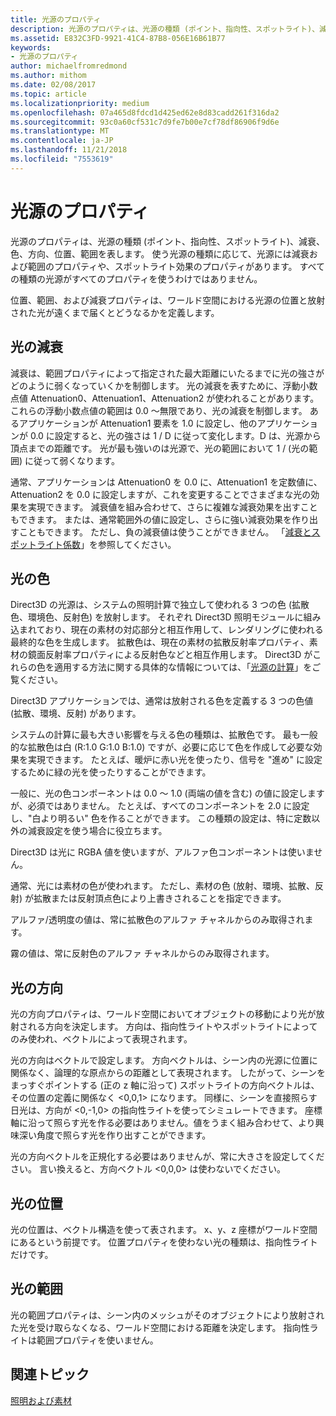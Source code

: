 ```yaml
---
title: 光源のプロパティ
description: 光源のプロパティは、光源の種類 (ポイント、指向性、スポットライト)、減衰、色、方向、位置、範囲を表します。
ms.assetid: E832C3FD-9921-41C4-87B8-056E16B61B77
keywords:
- 光源のプロパティ
author: michaelfromredmond
ms.author: mithom
ms.date: 02/08/2017
ms.topic: article
ms.localizationpriority: medium
ms.openlocfilehash: 07a465d8fdcd1d425ed62e8d83cadd261f316da2
ms.sourcegitcommit: 93c0a60cf531c7d9fe7b00e7cf78df86906f9d6e
ms.translationtype: MT
ms.contentlocale: ja-JP
ms.lasthandoff: 11/21/2018
ms.locfileid: "7553619"
---
```

# <a name="light-properties"></a>光源のプロパティ


光源のプロパティは、光源の種類 (ポイント、指向性、スポットライト)、減衰、色、方向、位置、範囲を表します。 使う光源の種類に応じて、光源には減衰および範囲のプロパティや、スポットライト効果のプロパティがあります。 すべての種類の光源がすべてのプロパティを使うわけではありません。

位置、範囲、および減衰プロパティは、ワールド空間における光源の位置と放射された光が遠くまで届くとどうなるかを定義します。

## <a name="span-idlightattenuationspanspan-idlightattenuationspanspan-idlightattenuationspanlight-attenuation"></a><span id="Light_Attenuation"></span><span id="light_attenuation"></span><span id="LIGHT_ATTENUATION"></span>光の減衰


減衰は、範囲プロパティによって指定された最大距離にいたるまでに光の強さがどのように弱くなっていくかを制御します。 光の減衰を表すために、浮動小数点値 Attenuation0、Attenuation1、Attenuation2 が使われることがあります。 これらの浮動小数点値の範囲は 0.0 ～無限であり、光の減衰を制御します。 あるアプリケーションが Attenuation1 要素を 1.0 に設定し、他のアプリケーションが 0.0 に設定すると、光の強さは 1 / D に従って変化します。D は、光源から頂点までの距離です。 光が最も強いのは光源で、光の範囲において 1 / (光の範囲) に従って弱くなります。

通常、アプリケーションは Attenuation0 を 0.0 に、Attenuation1 を定数値に、Attenuation2 を 0.0 に設定しますが、これを変更することでさまざまな光の効果を実現できます。 減衰値を組み合わせて、さらに複雑な減衰効果を出すこともできます。 または、通常範囲外の値に設定し、さらに強い減衰効果を作り出すこともできます。 ただし、負の減衰値は使うことができません。 「[減衰とスポットライト係数](attenuation-and-spotlight-factor.md)」を参照してください。

## <a name="span-idlightcolorspanspan-idlightcolorspanspan-idlightcolorspanlight-color"></a><span id="Light_Color"></span><span id="light_color"></span><span id="LIGHT_COLOR"></span>光の色


Direct3D の光源は、システムの照明計算で独立して使われる 3 つの色 (拡散色、環境色、反射色) を放射します。 それぞれ Direct3D 照明モジュールに組み込まれており、現在の素材の対応部分と相互作用して、レンダリングに使われる最終的な色を生成します。 拡散色は、現在の素材の拡散反射率プロパティ、素材の鏡面反射率プロパティによる反射色などと相互作用します。 Direct3D がこれらの色を適用する方法に関する具体的な情報については、「[光源の計算](mathematics-of-lighting.md)」をご覧ください。

Direct3D アプリケーションでは、通常は放射される色を定義する 3 つの色値 (拡散、環境、反射) があります。

システムの計算に最も大きい影響を与える色の種類は、拡散色です。 最も一般的な拡散色は白 (R:1.0 G:1.0 B:1.0) ですが、必要に応じて色を作成して必要な効果を実現できます。 たとえば、暖炉に赤い光を使ったり、信号を "進め" に設定するために緑の光を使ったりすることができます。

一般に、光の色コンポーネントは 0.0 ～ 1.0 (両端の値を含む) の値に設定しますが、必須ではありません。 たとえば、すべてのコンポーネントを 2.0 に設定し、"白より明るい" 色を作ることができます。 この種類の設定は、特に定数以外の減衰設定を使う場合に役立ちます。

Direct3D は光に RGBA 値を使いますが、アルファ色コンポーネントは使いません。

通常、光には素材の色が使われます。 ただし、素材の色 (放射、環境、拡散、反射) が拡散または反射頂点色により上書きされることを指定できます。

アルファ/透明度の値は、常に拡散色のアルファ チャネルからのみ取得されます。

霧の値は、常に反射色のアルファ チャネルからのみ取得されます。

## <a name="span-idlightdirectionspanspan-idlightdirectionspanspan-idlightdirectionspanlight-direction"></a><span id="Light_Direction"></span><span id="light_direction"></span><span id="LIGHT_DIRECTION"></span>光の方向


光の方向プロパティは、ワールド空間においてオブジェクトの移動により光が放射される方向を決定します。 方向は、指向性ライトやスポットライトによってのみ使われ、ベクトルによって表現されます。

光の方向はベクトルで設定します。 方向ベクトルは、シーン内の光源に位置に関係なく、論理的な原点からの距離として表現されます。 したがって、シーンをまっすぐポイントする (正の z 軸に沿って) スポットライトの方向ベクトルは、その位置の定義に関係なく &lt;0,0,1&gt; になります。 同様に、シーンを直接照らす日光は、方向が &lt;0,-1,0&gt; の指向性ライトを使ってシミュレートできます。 座標軸に沿って照らす光を作る必要はありません。値をうまく組み合わせて、より興味深い角度で照らす光を作り出すことができます。

光の方向ベクトルを正規化する必要はありませんが、常に大きさを設定してください。 言い換えると、方向ベクトル &lt;0,0,0&gt; は使わないでください。

## <a name="span-idlightpositionspanspan-idlightpositionspanspan-idlightpositionspanlight-position"></a><span id="Light_Position"></span><span id="light_position"></span><span id="LIGHT_POSITION"></span>光の位置


光の位置は、ベクトル構造を使って表されます。 x、y、z 座標がワールド空間にあるという前提です。 位置プロパティを使わない光の種類は、指向性ライトだけです。

## <a name="span-idlightrangespanspan-idlightrangespanspan-idlightrangespanlight-range"></a><span id="Light_Range"></span><span id="light_range"></span><span id="LIGHT_RANGE"></span>光の範囲


光の範囲プロパティは、シーン内のメッシュがそのオブジェクトにより放射された光を受け取らなくなる、ワールド空間における距離を決定します。 指向性ライトは範囲プロパティを使いません。

## <a name="span-idrelated-topicsspanrelated-topics"></a><span id="related-topics"></span>関連トピック


[照明および素材](lights-and-materials.md)

 

 




